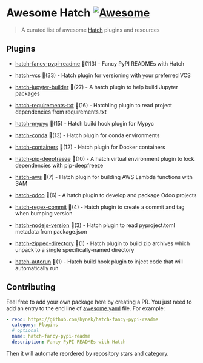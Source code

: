 # Awesome Hatch [![Awesome](https://awesome.re/badge-flat.svg)](https://github.com/sindresorhus/awesome)

> A curated list of awesome [Hatch](https://hatch.pypa.io/latest/) plugins and resources


## Plugins
  
- [hatch-fancy-pypi-readme](https://github.com/hynek/hatch-fancy-pypi-readme) 🌟(113) - Fancy PyPI READMEs with Hatch
  
- [hatch-vcs](https://github.com/ofek/hatch-vcs) 🌟(33) - Hatch plugin for versioning with your preferred VCS
  
- [hatch-jupyter-builder](https://github.com/jupyterlab/hatch-jupyter-builder) 🌟(27) - A hatch plugin to help build Jupyter packages
  
- [hatch-requirements-txt](https://github.com/repo-helper/hatch-requirements-txt) 🌟(16) - Hatchling plugin to read project dependencies from requirements.txt
  
- [hatch-mypyc](https://github.com/ofek/hatch-mypyc) 🌟(15) - Hatch build hook plugin for Mypyc
  
- [hatch-conda](https://github.com/OldGrumpyViking/hatch-conda) 🌟(13) - Hatch plugin for conda environments
  
- [hatch-containers](https://github.com/ofek/hatch-containers) 🌟(12) - Hatch plugin for Docker containers
  
- [hatch-pip-deepfreeze](https://github.com/sbidoul/hatch-pip-deepfreeze) 🌟(10) - A hatch virtual environment plugin to lock dependencies with pip-deepfreeze
  
- [hatch-aws](https://github.com/aka-raccoon/hatch-aws) 🌟(7) - Hatch plugin for building AWS Lambda functions with SAM
  
- [hatch-odoo](https://github.com/acsone/hatch-odoo) 🌟(6) - A hatch plugin to develop and package Odoo projects
  
- [hatch-regex-commit](https://github.com/frankie567/hatch-regex-commit) 🌟(4) - Hatch plugin to create a commit and tag when bumping version
  
- [hatch-nodejs-version](https://github.com/agoose77/hatch-nodejs-version) 🌟(3) - Hatch plugin to read pyproject.toml metadata from package.json
  
- [hatch-zipped-directory](https://github.com/dairiki/hatch-zipped-directory) 🌟(1) - Hatch plugin to build zip archives which unpack to a single specifically-named directory
  
- [hatch-autorun](https://github.com/ofek/hatch-autorun) 🌟(1) - Hatch build hook plugin to inject code that will automatically run
  


## Contributing

Feel free to add your own package here by creating a PR. You just need to add an entry to the end line of [awesome.yaml](./awesome.yaml) file.
For example:

```yaml
- repo: https://github.com/hynek/hatch-fancy-pypi-readme
  category: Plugins
  # optional
  name: hatch-fancy-pypi-readme
  description: Fancy PyPI READMEs with Hatch
```

Then it will automate reordered by repository stars and category.